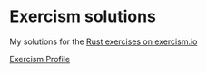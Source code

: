 # Exercism solutions

My solutions for the [Rust exercises on exercism.io](http://exercism.io/languages/rust/exercises)

[Exercism Profile](http://exercism.io/phansch)
